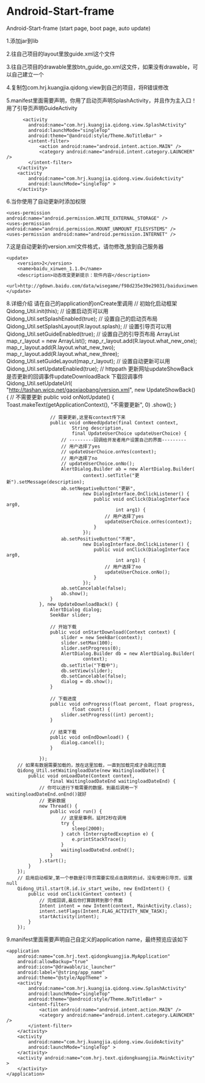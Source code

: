 # Android-Start-frame
Android-Start-frame (start page, boot page, auto update)

1.添加jar到lib

2.往自己项目的layout里放guide.xml这个文件

3.往自己项目的drawable里放btn_guide_go.xml这文件，如果没有drawable，可以自己建立一个

4.复制包com.hrj.kuangjia.qidong.view到自己的项目，将R错误修改

5.manifest里面需要声明，你用了启动页声明SplashActivity，并且作为主入口！用了引导页声明GuideActivity

          <activity
            android:name="com.hrj.kuangjia.qidong.view.SplashActivity"
            android:launchMode="singleTop"
            android:theme="@android:style/Theme.NoTitleBar" >
            <intent-filter>
                <action android:name="android.intent.action.MAIN" />
                <category android:name="android.intent.category.LAUNCHER" />
            </intent-filter>
        </activity>
        <activity
            android:name="com.hrj.kuangjia.qidong.view.GuideActivity"
            android:launchMode="singleTop" >
        </activity>
        
6.当你使用了自动更新时添加权限

    <uses-permission android:name="android.permission.WRITE_EXTERNAL_STORAGE" />
    <uses-permission android:name="android.permission.MOUNT_UNMOUNT_FILESYSTEMS" />
    <uses-permission android:name="android.permission.INTERNET" />
    
7.这是自动更新的version.xml文件格式，请勿修改,放到自己服务器

	<update>
		<version>2</version>
		<name>baidu_xinwen_1.1.0</name>
		<description>动态改变更新提示：软件内容</description>
		<url>http://gdown.baidu.com/data/wisegame/f98d235e39e29031/baiduxinwen.apk</url>
	</update>

8.详细介绍
		请在自己的application的onCreate里调用
		// 初始化启动框架
		Qidong_Util.init(this);
		// 设置启动页可以用
		Qidong_Util.setSplashEnabled(true);
		// 设置自己的启动页布局
		Qidong_Util.setSplashLayout(R.layout.splash);
		// 设置引导页可以用
		Qidong_Util.setGuideEnabled(true);
		// 设置自己的引导页布局
		ArrayList<Integer> map_r_layout = new ArrayList<Integer>();
		map_r_layout.add(R.layout.what_new_one);
		map_r_layout.add(R.layout.what_new_two);
		map_r_layout.add(R.layout.what_new_three);
		Qidong_Util.setGuideLayout(map_r_layout);
		// 设置自动更新可以用
		Qidong_Util.setUpdateEnabled(true);
		// httppath 更新网址updateShowBack 是否更新的回调事件updateDownloadBack 下载回调事件
		Qidong_Util.setUpdateUrl(
				"http://tashan.wicp.net/gaoxiaobang/version.xml",
				new UpdateShowBack() {
					// 不需要更新
					public void onNotUpdate() {
						Toast.makeText(getApplicationContext(), "不需要更新", 0)
								.show();
					}

					// 需要更新,这里有context传下来
					public void onNeedUpdate(final Context context,
							String description,
							final UpdateUserChoice updateUserChoice) {
						// ---------回调给开发者用户设置自己的界面---------
						// 用户选择了yes
						// updateUserChoice.onYes(context);
						// 用户选择了no
						// updateUserChoice.onNo();
						AlertDialog.Builder ab = new AlertDialog.Builder(
								context).setTitle("更新").setMessage(description);
						ab.setNegativeButton("更新",
								new DialogInterface.OnClickListener() {
									public void onClick(DialogInterface arg0,
											int arg1) {
										// 用户选择了yes
										updateUserChoice.onYes(context);
									}
								});
						ab.setPositiveButton("不用",
								new DialogInterface.OnClickListener() {
									public void onClick(DialogInterface arg0,
											int arg1) {
										// 用户选择了no
										updateUserChoice.onNo();
									}
								});
						ab.setCancelable(false);
						ab.show();
					}
				}, new UpdateDownloadBack() {
					AlertDialog dialog;
					SeekBar slider;

					// 开始下载
					public void onStartDownload(Context context) {
						slider = new SeekBar(context);
						slider.setMax(100);
						slider.setProgress(0);
						AlertDialog.Builder db = new AlertDialog.Builder(
								context);
						db.setTitle("下载中");
						db.setView(slider);
						db.setCancelable(false);
						dialog = db.show();
					}

					// 下载进度
					public void onProgress(float percent, float progress,
							float count) {
						slider.setProgress((int) percent);
					}

					// 结束下载
					public void onEndDownload() {
						dialog.cancel();
					}

				});
		// 如果有数据需要加载的，放在这里加载，一直到加载完成才会跳过页面
		Qidong_Util.setWaitingloadDate(new WaitingloadDate() {
			public void onLoadDate(Context context,
					final WaitingloadDateEnd waitingloadDateEnd) {
				// 你可以进行下载需要的数据，到最后调用一下waitingloadDateEnd.onEnd()就好
				// 更新数据
				new Thread() {
					public void run() {
						// 这里是事例，延时2秒在调用
						try {
							sleep(2000);
						} catch (InterruptedException e) {
							e.printStackTrace();
						}
						waitingloadDateEnd.onEnd();
					}
				}.start();
			}
		});
		// 启用启动框架,第一个参数是引导页需要实现点击跳转的id，没有使用引导页，设置null
		Qidong_Util.start(R.id.iv_start_weibo, new EndIntent() {
			public void onClick(Context context) {
				// 完成回调,最后你打算跳转到那个界面
				Intent intent = new Intent(context, MainActivity.class);
				intent.setFlags(Intent.FLAG_ACTIVITY_NEW_TASK);
				startActivity(intent);
			}
		});
		
9.manifest里面需要声明自己自定义的application name，最终预览应该如下

    <application
        android:name="com.hrj.text.qidongkuangjia.MyApplication"
        android:allowBackup="true"
        android:icon="@drawable/ic_launcher"
        android:label="@string/app_name"
        android:theme="@style/AppTheme" >
        <activity
            android:name="com.hrj.kuangjia.qidong.view.SplashActivity"
            android:launchMode="singleTop"
            android:theme="@android:style/Theme.NoTitleBar" >
            <intent-filter>
                <action android:name="android.intent.action.MAIN" />
                <category android:name="android.intent.category.LAUNCHER" />
            </intent-filter>
        </activity>
        <activity
            android:name="com.hrj.kuangjia.qidong.view.GuideActivity"
            android:launchMode="singleTop" >
        </activity>
        <activity android:name="com.hrj.text.qidongkuangjia.MainActivity" >
        </activity>
    </application>
		
